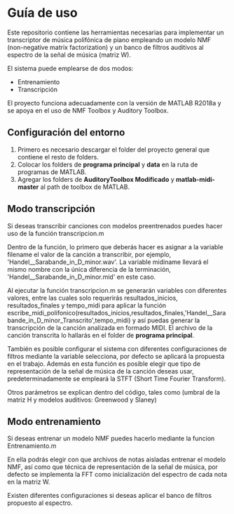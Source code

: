 # Guía de uso

Este repositorio contiene las herramientas necesarias para implementar un transcriptor de música polifónica de piano empleando un modelo NMF (non-negative matrix factorization) y un banco de filtros auditivos al espectro de la señal de música (matriz W).

El sistema puede emplearse de dos modos:

* Entrenamiento
* Transcripción

El proyecto funciona adecuadamente con la versión de MATLAB R2018a y se apoya en el uso de NMF Toolbox y Auditory Toolbox.

## Configuración del entorno

1. Primero es necesario descargar el folder del proyecto general que contiene el resto de folders. 
2. Colocar los folders de **programa principal** y **data** en la ruta de programas de MATLAB.
3. Agregar los folders de **AuditoryToolbox Modificado** y **matlab-midi-master** al path de toolbox de MATLAB.

## Modo transcripción

Si deseas transcribir canciones con modelos preentrenados puedes hacer uso de la función transcripcion.m

Dentro de la función, lo primero que deberás hacer es asignar a la variable filename el valor de la canción a transcribir, por ejemplo, 'Handel__Sarabande_in_D_minor.wav'. La variable midiname llevará el mismo nombre con la única diferencia de la terminación, 'Handel__Sarabande_in_D_minor.mid' en este caso.

Al ejecutar la función transcripcion.m se generarán variables con diferentes valores, entre las cuales solo requerirás resultados_inicios, resultados_finales y tempo_midi para aplicar la función escribe_midi_polifonico(resultados_inicios,resultados_finales,'Handel__Sarabande_in_D_minor_Transcrito',tempo_midi) y así puedas generar la transcripción de la canción analizada en formado MIDI. El archivo de la canción transcrita lo hallarás en el folder de **programa principal**.

También es posible configurar el sistema con diferentes configuraciones de filtros mediante la variable selecciona, por defecto se aplicará la propuesta en el trabajo. Además en esta función es posible elegir que tipo de representación de la señal de música de la canción deseas usar, predeterminadamente se empleará la STFT (Short Time Fourier Transform).

Otros parámetros se explican dentro del código, tales como (umbral de la matriz H y modelos auditivos: Greenwood y Slaney)

## Modo entrenamiento

Si deseas entrenar un modelo NMF puedes hacerlo mediante la funcion Entrenamiento.m

En ella podrás elegir con que archivos de notas aisladas entrenar el modelo NMF, así como que técnica de representación de la señal de música, por defecto se implementa la FFT como inicialización del espectro de cada nota en la matriz W.

Existen diferentes configuraciones si deseas aplicar el banco de filtros propuesto al espectro.




